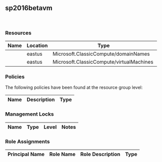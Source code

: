 
## sp2016betavm 
 
### Resources


| Name | Location | Type |
| --- | --- | --- |
|   | eastus  | Microsoft.ClassicCompute/domainNames  |
|   | eastus  | Microsoft.ClassicCompute/virtualMachines  |

### Policies
The following policies have been found at the resource group level: 

| Name | Description | Type |
| --- | --- | --- |

### Management Locks


| Name | Type | Level | Notes |
| --- | --- | --- | --- |

### Role Assignments


| Principal Name | Role Name | Role Description | Type |
| --- | --- | --- | --- |
